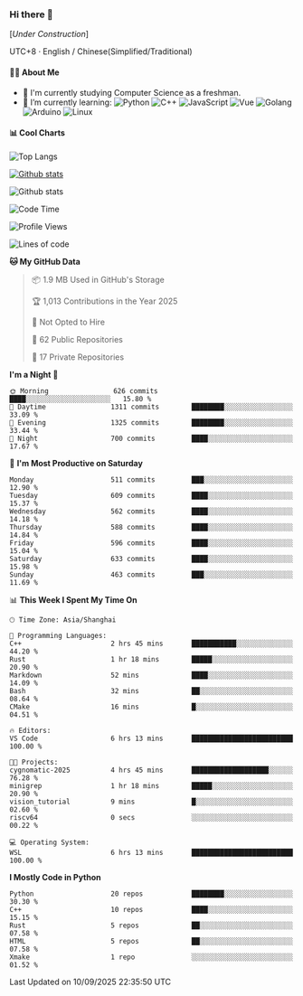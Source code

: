 ### Hi there 👋

\[*Under Construction*\]

UTC+8 · English / Chinese(Simplified/Traditional)

<!--
**NoNormalCreeper/NoNormalCreeper** is a ✨ _special_ ✨ repository because its `README.md` (this file) appears on your GitHub profile.

Here are some ideas to get you started:

- 🔭 I’m currently working on ...
- 🌱 I’m currently learning ...
- 👯 I’m looking to collaborate on ...
- 🤔 I’m looking for help with ...
- 💬 Ask me about ...
- 📫 How to reach me: ...
- 😄 Pronouns: ...
- ⚡ Fun fact: ...
-->

#### 👩‍💻 About Me

- 🏫 I'm currently studying Computer Science as a freshman.
- 🌱 I’m currently learning: 
![Python](https://img.shields.io/badge/-Python-blue?style=flat-square&logo=Python&logoColor=fff)
![C++](https://img.shields.io/badge/-C%2B%2B-00599C?style=flat-square&logo=C%2B%2B&logoColor=fff)
![JavaScript](https://img.shields.io/badge/-JavaScript-ffca18?style=flat-square&logo=JavaScript&logoColor=fff)
![Vue](https://img.shields.io/badge/-Vue-4FC08D?style=flat-square&logo=Vue.js&logoColor=fff)
![Golang](https://img.shields.io/badge/-Go-007d9c?style=flat-square&logo=Go&logoColor=fff)
![Arduino](https://img.shields.io/badge/-Arduino-00979D?style=flat-square&logo=Arduino&logoColor=fff)
![Linux](https://img.shields.io/badge/-Linux-FCC624?style=flat-square&logo=Linux&logoColor=fff)

#### 📊 Cool Charts

![Top Langs](https://readme-stats-zeta-six.vercel.app/api/top-langs/?username=NoNormalCreeper&layout=compact)

[![Github stats](https://readme-stats-zeta-six.vercel.app/api?username=NoNormalCreeper&show=reviews,discussions_started,discussions_answered,prs_merged,prs_merged_percentage)](https://github.com/anuraghazra/github-readme-stats)

![Github stats](https://github-profile-trophy.vercel.app/?username=NoNormalCreeper)


<!--START_SECTION:waka-->
![Code Time](http://img.shields.io/badge/Code%20Time-828%20hrs%2016%20mins-blue)

![Profile Views](http://img.shields.io/badge/Profile%20Views-0-blue)

![Lines of code](https://img.shields.io/badge/From%20Hello%20World%20I%27ve%20Written-4.4%20million%20lines%20of%20code-blue)

**🐱 My GitHub Data** 

> 📦 1.9 MB Used in GitHub's Storage 
 > 
> 🏆 1,013 Contributions in the Year 2025
 > 
> 🚫 Not Opted to Hire
 > 
> 📜 62 Public Repositories 
 > 
> 🔑 17 Private Repositories 
 > 
**I'm a Night 🦉** 

```text
🌞 Morning                626 commits         ████░░░░░░░░░░░░░░░░░░░░░   15.80 % 
🌆 Daytime                1311 commits        ████████░░░░░░░░░░░░░░░░░   33.09 % 
🌃 Evening                1325 commits        ████████░░░░░░░░░░░░░░░░░   33.44 % 
🌙 Night                  700 commits         ████░░░░░░░░░░░░░░░░░░░░░   17.67 % 
```
📅 **I'm Most Productive on Saturday** 

```text
Monday                   511 commits         ███░░░░░░░░░░░░░░░░░░░░░░   12.90 % 
Tuesday                  609 commits         ████░░░░░░░░░░░░░░░░░░░░░   15.37 % 
Wednesday                562 commits         ████░░░░░░░░░░░░░░░░░░░░░   14.18 % 
Thursday                 588 commits         ████░░░░░░░░░░░░░░░░░░░░░   14.84 % 
Friday                   596 commits         ████░░░░░░░░░░░░░░░░░░░░░   15.04 % 
Saturday                 633 commits         ████░░░░░░░░░░░░░░░░░░░░░   15.98 % 
Sunday                   463 commits         ███░░░░░░░░░░░░░░░░░░░░░░   11.69 % 
```


📊 **This Week I Spent My Time On** 

```text
🕑︎ Time Zone: Asia/Shanghai

💬 Programming Languages: 
C++                      2 hrs 45 mins       ███████████░░░░░░░░░░░░░░   44.20 % 
Rust                     1 hr 18 mins        █████░░░░░░░░░░░░░░░░░░░░   20.90 % 
Markdown                 52 mins             ████░░░░░░░░░░░░░░░░░░░░░   14.09 % 
Bash                     32 mins             ██░░░░░░░░░░░░░░░░░░░░░░░   08.64 % 
CMake                    16 mins             █░░░░░░░░░░░░░░░░░░░░░░░░   04.51 % 

🔥 Editors: 
VS Code                  6 hrs 13 mins       █████████████████████████   100.00 % 

🐱‍💻 Projects: 
cygnomatic-2025          4 hrs 45 mins       ███████████████████░░░░░░   76.28 % 
minigrep                 1 hr 18 mins        █████░░░░░░░░░░░░░░░░░░░░   20.90 % 
vision_tutorial          9 mins              █░░░░░░░░░░░░░░░░░░░░░░░░   02.60 % 
riscv64                  0 secs              ░░░░░░░░░░░░░░░░░░░░░░░░░   00.22 % 

💻 Operating System: 
WSL                      6 hrs 13 mins       █████████████████████████   100.00 % 
```

**I Mostly Code in Python** 

```text
Python                   20 repos            ████████░░░░░░░░░░░░░░░░░   30.30 % 
C++                      10 repos            ████░░░░░░░░░░░░░░░░░░░░░   15.15 % 
Rust                     5 repos             ██░░░░░░░░░░░░░░░░░░░░░░░   07.58 % 
HTML                     5 repos             ██░░░░░░░░░░░░░░░░░░░░░░░   07.58 % 
Xmake                    1 repo              ░░░░░░░░░░░░░░░░░░░░░░░░░   01.52 % 
```




 Last Updated on 10/09/2025 22:35:50 UTC
<!--END_SECTION:waka-->

